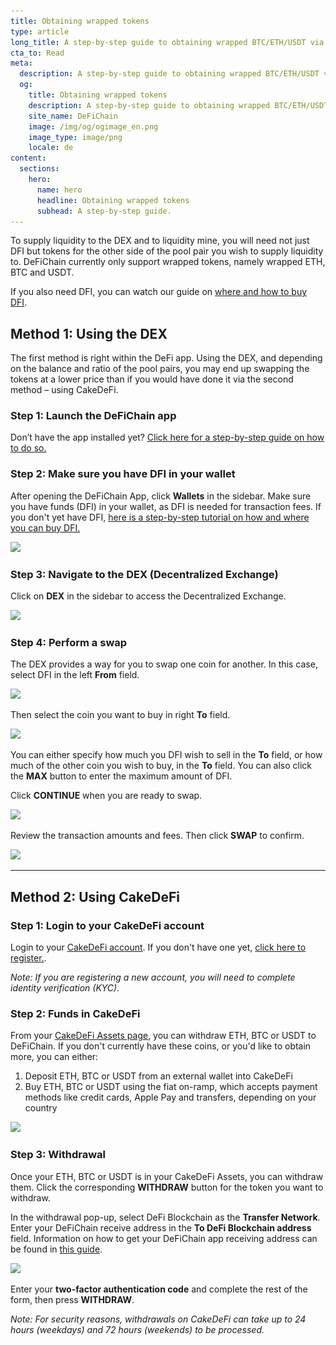 ```yaml
---
title: Obtaining wrapped tokens
type: article
long_title: A step-by-step guide to obtaining wrapped BTC/ETH/USDT via the DEX or CakeDefi
cta_to: Read
meta:
  description: A step-by-step guide to obtaining wrapped BTC/ETH/USDT via the DEX or CakeDefi
  og:
    title: Obtaining wrapped tokens
    description: A step-by-step guide to obtaining wrapped BTC/ETH/USDT via the DEX or CakeDefi
    site_name: DeFiChain
    image: /img/og/ogimage_en.png
    image_type: image/png
    locale: de
content:
  sections:
    hero:
      name: hero
      headline: Obtaining wrapped tokens
      subhead: A step-by-step guide.
---
```


To supply liquidity to the DEX and to liquidity mine, you will need not just DFI but tokens for the other side of the pool pair you wish to supply liquidity to. DeFiChain currently only support wrapped tokens, namely wrapped ETH, BTC and USDT.

If you also need DFI, you can watch our guide on [where and how to buy DFI](https://www.youtube.com/watch?v=vtM-k7E-HPA).

## Method 1: Using the DEX

The first method is right within the DeFi app. Using the DEX, and depending on the balance and ratio of the pool pairs, you may end up swapping the tokens at a lower price than if you would have done it via the second method – using CakeDeFi.

### Step 1: Launch the DeFiChain app

Don’t have the app installed yet? [Click here for a step-by-step guide on how to do so.](https://defichain.com/learn/defi-app-how-to/?utm_source=defichain&utm_medium=dex-guide&utm_campaign=dex-launch)

### Step 2: Make sure you have DFI in your wallet

After opening the DeFiChain App, click **Wallets** in the sidebar. Make sure you have funds (DFI) in your wallet, as DFI is needed for transaction fees. If you don't yet have DFI, [here is a step-by-step tutorial on how and where you can buy DFI.](https://defichain.ghost.io/where-and-how-to-buy-dfi-defichain/)

<img src="/img/guides/installing-defi-app/wallets-choose.png" srcset="/img/guides/installing-defi-app/wallets-choose.png 1x, /img/guides/installing-defi-app/wallets-choose@2x.png 2x">

### Step 3: Navigate to the DEX (Decentralized Exchange)

Click on **DEX** in the sidebar to access the Decentralized Exchange.

<img src="/img/guides/obtaining-tokens/go-to-dex.png" srcset="/img/guides/obtaining-tokens/go-to-dex.png 1x, /img/guides/obtaining-tokens/go-to-dex@2x.png 2x">

### Step 4: Perform a swap

The DEX provides a way for you to swap one coin for another. In this case, select DFI in the left **From** field.

<img src="/img/guides/obtaining-tokens/dex-from.png" srcset="/img/guides/obtaining-tokens/dex-from.png 1x, /img/guides/obtaining-tokens/dex-from@2x.png 2x">

Then select the coin you want to buy in right **To** field.

<img src="/img/guides/obtaining-tokens/dex-to.png" srcset="/img/guides/obtaining-tokens/dex-to.png 1x, /img/guides/obtaining-tokens/dex-to@2x.png 2x">

You can either specify how much you DFI wish to sell in the **To** field, or how much of the other coin you wish to buy, in the **To** field. You can also click the **MAX** button to enter the maximum amount of DFI.

Click **CONTINUE** when you are ready to swap.

<img src="/img/guides/obtaining-tokens/ready-to-swap.png" srcset="/img/guides/obtaining-tokens/ready-to-swap.png 1x, /img/guides/obtaining-tokens/ready-to-swap@2x.png 2x">

Review the transaction amounts and fees. Then click **SWAP** to confirm.

<img src="/img/guides/obtaining-tokens/dex-verify.png" srcset="/img/guides/obtaining-tokens/dex-verify.png 1x, /img/guides/obtaining-tokens/dex-verify@2x.png 2x">

---

## Method 2: Using CakeDeFi

### Step 1: Login to your CakeDeFi account

Login to your [CakeDeFi account](https://www.cakedefi.com/?utm_source=defichain&utm_medium=dex-guide&utm_campaign=dex-launch). If you don't have one yet, [click here to register.](https://www.cakedefi.com/?utm_source=defichain&utm_medium=dex-guide&utm_campaign=dex-launch).

_Note: If you are registering a new account, you will need to complete identity verification (KYC)._

### Step 2: Funds in CakeDeFi

From your [CakeDeFi Assets page](https://pool.cakedefi.com/?utm_source=defichain&utm_medium=dex-guide&utm_campaign=dex-launch#/wallets), you can withdraw ETH, BTC or USDT to DeFiChain. If you don't currently have these coins, or you'd like to obtain more, you can either:

1. Deposit ETH, BTC or USDT from an external wallet into CakeDeFi
2. Buy ETH, BTC or USDT using the fiat on-ramp, which accepts payment methods like credit cards, Apple Pay and transfers, depending on your country

<div class="mbg1"><img src="/img/guides/obtaining-tokens/cake-assets.png" srcset="/img/guides/obtaining-tokens/cake-assets.png 1x, /img/guides/obtaining-tokens/cake-assets@2x.png 2x"></div>

### Step 3: Withdrawal

Once your ETH, BTC or USDT is in your CakeDeFi Assets, you can withdraw them. Click the corresponding **WITHDRAW** button for the token you want to withdraw.

In the withdrawal pop-up, select DeFi Blockchain as the **Transfer Network**. Enter your DeFiChain receive address in the **To DeFi Blockchain address** field. Information on how to get your DeFiChain app receiving address can be found in [this guide](https://defichain.com/learn/defi-app-how-to/?utm_source=defichain&utm_medium=dex-guide&utm_campaign=dex-launch).

<img src="/img/guides/obtaining-tokens/cake-withdraw.png" srcset="/img/guides/obtaining-tokens/cake-withdraw.png 1x, /img/guides/obtaining-tokens/cake-withdraw@2x.png 2x">

Enter your **two-factor authentication code** and complete the rest of the form, then press **WITHDRAW**.



_Note: For security reasons, withdrawals on CakeDeFi can take up to 24 hours (weekdays) and 72 hours (weekends) to be processed._
